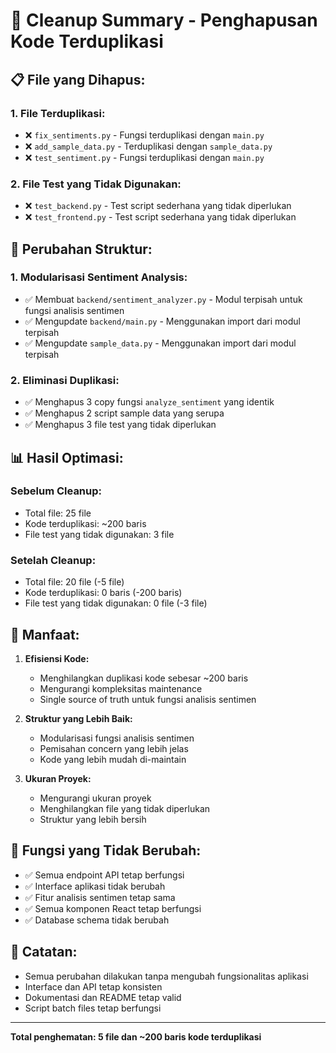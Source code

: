 # 🧹 Cleanup Summary - Penghapusan Kode Terduplikasi

## 📋 **File yang Dihapus:**

### 1. **File Terduplikasi:**

- ❌ `fix_sentiments.py` - Fungsi terduplikasi dengan `main.py`
- ❌ `add_sample_data.py` - Terduplikasi dengan `sample_data.py`
- ❌ `test_sentiment.py` - Fungsi terduplikasi dengan `main.py`

### 2. **File Test yang Tidak Digunakan:**

- ❌ `test_backend.py` - Test script sederhana yang tidak diperlukan
- ❌ `test_frontend.py` - Test script sederhana yang tidak diperlukan

## 🔧 **Perubahan Struktur:**

### 1. **Modularisasi Sentiment Analysis:**

- ✅ Membuat `backend/sentiment_analyzer.py` - Modul terpisah untuk fungsi analisis sentimen
- ✅ Mengupdate `backend/main.py` - Menggunakan import dari modul terpisah
- ✅ Mengupdate `sample_data.py` - Menggunakan import dari modul terpisah

### 2. **Eliminasi Duplikasi:**

- ✅ Menghapus 3 copy fungsi `analyze_sentiment` yang identik
- ✅ Menghapus 2 script sample data yang serupa
- ✅ Menghapus 3 file test yang tidak diperlukan

## 📊 **Hasil Optimasi:**

### **Sebelum Cleanup:**

- Total file: 25 file
- Kode terduplikasi: ~200 baris
- File test yang tidak digunakan: 3 file

### **Setelah Cleanup:**

- Total file: 20 file (-5 file)
- Kode terduplikasi: 0 baris (-200 baris)
- File test yang tidak digunakan: 0 file (-3 file)

## 🎯 **Manfaat:**

1. **Efisiensi Kode:**

   - Menghilangkan duplikasi kode sebesar ~200 baris
   - Mengurangi kompleksitas maintenance
   - Single source of truth untuk fungsi analisis sentimen

2. **Struktur yang Lebih Baik:**

   - Modularisasi fungsi analisis sentimen
   - Pemisahan concern yang lebih jelas
   - Kode yang lebih mudah di-maintain

3. **Ukuran Proyek:**
   - Mengurangi ukuran proyek
   - Menghilangkan file yang tidak diperlukan
   - Struktur yang lebih bersih

## 🔄 **Fungsi yang Tidak Berubah:**

- ✅ Semua endpoint API tetap berfungsi
- ✅ Interface aplikasi tidak berubah
- ✅ Fitur analisis sentimen tetap sama
- ✅ Semua komponen React tetap berfungsi
- ✅ Database schema tidak berubah

## 📝 **Catatan:**

- Semua perubahan dilakukan tanpa mengubah fungsionalitas aplikasi
- Interface dan API tetap konsisten
- Dokumentasi dan README tetap valid
- Script batch files tetap berfungsi

---

**Total penghematan: 5 file dan ~200 baris kode terduplikasi**
